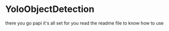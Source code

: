 # YoloObjectDetection
there you go papi it's all set for you read the readme file to know how to use 
